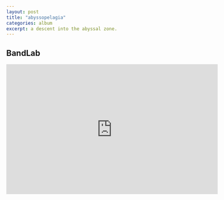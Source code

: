 ```yaml
---
layout: post
title: "abyssopelagia"
categories: album
excerpt: a descent into the abyssal zone.
---
```


<h2>BandLab</h2>

<iframe width="560" height="345" src="https://www.bandlab.com/embed/collection/?id=9dacde40-8cb0-ec11-997e-0004ffd34370" frameborder="0" allowfullscreen></iframe>